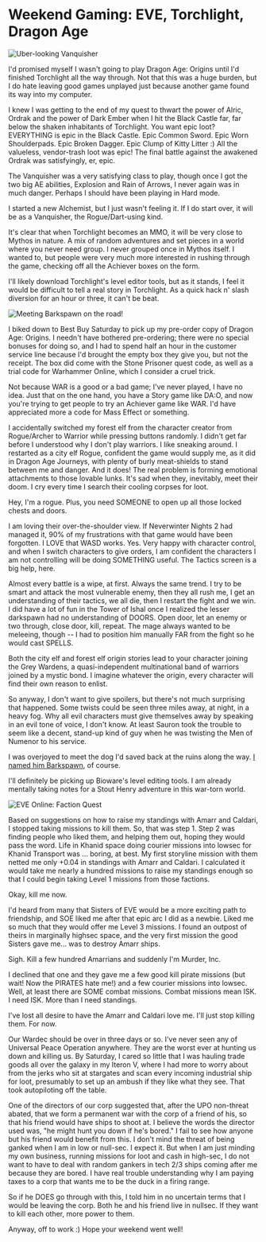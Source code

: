 # Weekend Gaming: EVE, Torchlight, Dragon Age

![Uber-looking Vanquisher](http://westkarana.com/wp-content/uploads/2009/11/Torchlight-2009-11-08-12-49-04-88.jpg "Uber-looking Vanquisher")

I'd promised myself I wasn't going to play Dragon Age: Origins until I'd finished Torchlight all the way through. Not that this was a huge burden, but I do hate leaving good games unplayed just because another game found its way into my computer.

I knew I was getting to the end of my quest to thwart the power of Alric, Ordrak and the power of Dark Ember when I hit the Black Castle far, far below the shaken inhabitants of Torchlight. You want epic loot? EVERYTHING is epic in the Black Castle. Epic Common Sword. Epic Worn Shoulderpads. Epic Broken Dagger. Epic Clump of Kitty Litter :) All the valueless, vendor-trash loot was epic! The final battle against the awakened Ordrak was satisfyingly, er, epic.

The Vanquisher was a very satisfying class to play, though once I got the two big AE abilities, Explosion and Rain of Arrows, I never again was in much danger. Perhaps I should have been playing in Hard mode.

I started a new Alchemist, but I just wasn't feeling it. If I do start over, it will be as a Vanquisher, the Rogue/Dart-using kind.

It's clear that when Torchlight becomes an MMO, it will be very close to Mythos in nature. A mix of random adventures and set pieces in a world where you never need group. I never grouped once in Mythos itself. I wanted to, but people were very much more interested in rushing through the game, checking off all the Achiever boxes on the form.

I'll likely download Torchlight's level editor tools, but as it stands, I feel it would be difficult to tell a real story in Torchlight. As a quick hack n' slash diversion for an hour or three, it can't be beat.

![Meeting Barkspawn on the road!](http://westkarana.com/wp-content/uploads/2009/11/Tipa1_630.jpg "Meeting Barkspawn on the road!")

I biked down to Best Buy Saturday to pick up my pre-order copy of Dragon Age: Origins. I needn't have bothered pre-ordering; there were no special bonuses for doing so, and I had to spend half an hour in the customer service line because I'd brought the empty box they give you, but not the receipt. The box did come with the Stone Prisoner quest code, as well as a trial code for Warhammer Online, which I consider a cruel trick.

Not because WAR is a good or a bad game; I've never played, I have no idea. Just that on the one hand, you have a Story game like DA:O, and now you're trying to get people to try an Achiever game like WAR. I'd have appreciated more a code for Mass Effect or something.

I accidentally switched my forest elf from the character creator from Rogue/Archer to Warrior while pressing buttons randomly. I didn't get far before I understood why I don't play warriors. I like sneaking around. I restarted as a city elf Rogue, confident the game would supply me, as it did in Dragon Age Journeys, with plenty of burly meat-shields to stand between me and danger. And it does! The real problem is forming emotional attachments to those lovable lunks. It's sad when they, inevitably, meet their doom. I cry every time I search their cooling corpses for loot.

Hey, I'm a rogue. Plus, you need SOMEONE to open up all those locked chests and doors.

I am loving their over-the-shoulder view. If Neverwinter Nights 2 had managed it, 90% of my frustrations with that game would have been forgotten. I LOVE that WASD works. Yes. Very happy with character control, and when I switch characters to give orders, I am confident the characters I am not controlling will be doing SOMETHING useful. The Tactics screen is a big help, here.

Almost every battle is a wipe, at first. Always the same trend. I try to be smart and attack the most vulnerable enemy, then they all rush me, I get an understanding of their tactics, we all die, then I restart the fight and we win. I did have a lot of fun in the Tower of Ishal once I realized the lesser darkspawn had no understanding of DOORS. Open door, let an enemy or two through, close door, kill, repeat. The mage always wanted to be meleeing, though -- I had to position him manually FAR from the fight so he would cast SPELLS.

Both the city elf and forest elf origin stories lead to your character joining the Grey Wardens, a quasi-independent multinational band of warriors joined by a mystic bond. I imagine whatever the origin, every character will find their own reason to enlist.

So anyway, I don't want to give spoilers, but there's not much surprising that happened. Some twists could be seen three miles away, at night, in a heavy fog. Why all evil characters must give themselves away by speaking in an evil tone of voice, I don't know. At least Sauron took the trouble to seem like a decent, stand-up kind of guy when he was twisting the Men of Numenor to his service.

I was overjoyed to meet the dog I'd saved back at the ruins along the way. [I named him Barkspawn](http://www.penny-arcade.com/comic/2009/11/6/), of course.

I'll definitely be picking up Bioware's level editing tools. I am already mentally taking notes for a Stout Henry adventure in this war-torn world.

![EVE Online: Faction Quest](http://westkarana.com/wp-content/uploads/2009/11/ExeFile-2009-11-03-22-50-35-46.jpg "EVE Online: Faction Quest")

Based on suggestions on how to raise my standings with Amarr and Caldari, I stopped taking missions to kill them. So, that was step 1. Step 2 was finding people who liked them, and helping them out, hoping they would pass the word. Life in Khanid space doing courier missions into lowsec for Khanid Transport was ... boring, at best. My first storyline mission with them netted me only +0.04 in standings with Amarr and Caldari. I calculated it would take me nearly a hundred missions to raise my standings enough so that I could begin taking Level 1 missions from those factions.

Okay, kill me now.

I'd heard from many that Sisters of EVE would be a more exciting path to friendship, and SOE liked me after that epic arc I did as a newbie. Liked me so much that they would offer me Level 3 missions. I found an outpost of theirs in marginally highsec space, and the very first mission the good Sisters gave me... was to destroy Amarr ships.

Sigh. Kill a few hundred Amarrians and suddenly I'm Murder, Inc. 

I declined that one and they gave me a few good kill pirate missions (but wait! Now the PIRATES hate me!) and a few courier missions into lowsec. Well, at least there are SOME combat missions. Combat missions mean ISK. I need ISK. More than I need standings.

I've lost all desire to have the Amarr and Caldari love me. I'll just stop killing them. For now.

Our Wardec should be over in three days or so. I've never seen any of Universal Peace Operation anywhere. They are the worst ever at hunting us down and killing us. By Saturday, I cared so little that I was hauling trade goods all over the galaxy in my Iteron V, where I had more to worry about from the jerks who sit at stargates and scan every incoming industrial ship for loot, presumably to set up an ambush if they like what they see. That took autopiloting off the table.

One of the directors of our corp suggested that, after the UPO non-threat abated, that we form a permanent war with the corp of a friend of his, so that his friend would have ships to shoot at. I believe the words the director used was, "he might hunt you down if he's bored." I fail to see how anyone but his friend would benefit from this. I don't mind the threat of being ganked when I am in low or null-sec. I expect it. But when I am just minding my own business, running missions for loot and cash in high-sec, I do not want to have to deal with random gankers in tech 2/3 ships coming after me because they are bored. I have real trouble understanding why I am paying taxes to a corp that wants me to be the duck in a firing range.

So if he DOES go through with this, I told him in no uncertain terms that I would be leaving the corp. Both he and his friend live in nullsec. If they want to kill each other, more power to them.

Anyway, off to work :) Hope your weekend went well!

